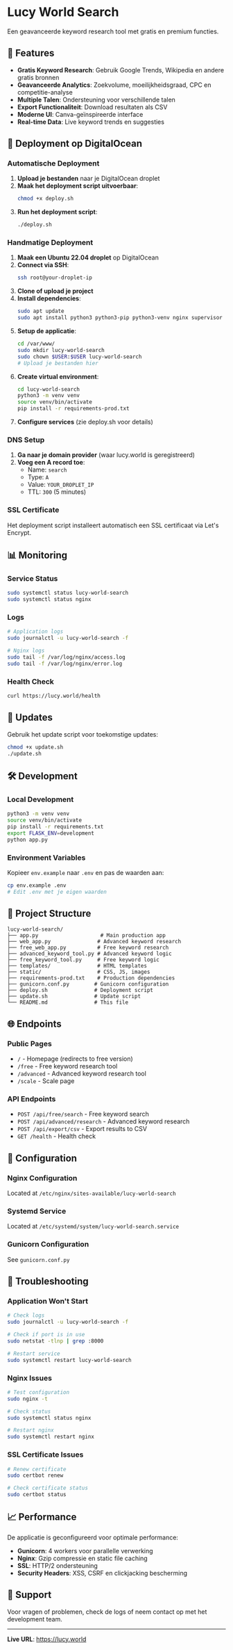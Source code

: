 # Lucy World Search

Een geavanceerde keyword research tool met gratis en premium functies.

## 🌟 Features

- **Gratis Keyword Research**: Gebruik Google Trends, Wikipedia en andere gratis bronnen
- **Geavanceerde Analytics**: Zoekvolume, moeilijkheidsgraad, CPC en competitie-analyse
- **Multiple Talen**: Ondersteuning voor verschillende talen
- **Export Functionaliteit**: Download resultaten als CSV
- **Moderne UI**: Canva-geïnspireerde interface
- **Real-time Data**: Live keyword trends en suggesties

## 🚀 Deployment op DigitalOcean

### Automatische Deployment

1. **Upload je bestanden** naar je DigitalOcean droplet
2. **Maak het deployment script uitvoerbaar**:
   ```bash
   chmod +x deploy.sh
   ```
3. **Run het deployment script**:
   ```bash
   ./deploy.sh
   ```

### Handmatige Deployment

1. **Maak een Ubuntu 22.04 droplet** op DigitalOcean
2. **Connect via SSH**:
   ```bash
   ssh root@your-droplet-ip
   ```
3. **Clone of upload je project**
4. **Install dependencies**:
   ```bash
   sudo apt update
   sudo apt install python3 python3-pip python3-venv nginx supervisor
   ```
5. **Setup de applicatie**:
   ```bash
   cd /var/www/
   sudo mkdir lucy-world-search
   sudo chown $USER:$USER lucy-world-search
   # Upload je bestanden hier
   ```
6. **Create virtual environment**:
   ```bash
   cd lucy-world-search
   python3 -m venv venv
   source venv/bin/activate
   pip install -r requirements-prod.txt
   ```
7. **Configure services** (zie deploy.sh voor details)

### DNS Setup

1. **Ga naar je domain provider** (waar lucy.world is geregistreerd)
2. **Voeg een A record toe**:
   - Name: `search`
   - Type: `A`
   - Value: `YOUR_DROPLET_IP`
   - TTL: `300` (5 minutes)

### SSL Certificate

Het deployment script installeert automatisch een SSL certificaat via Let's Encrypt.

## 📊 Monitoring

### Service Status
```bash
sudo systemctl status lucy-world-search
sudo systemctl status nginx
```

### Logs
```bash
# Application logs
sudo journalctl -u lucy-world-search -f

# Nginx logs
sudo tail -f /var/log/nginx/access.log
sudo tail -f /var/log/nginx/error.log
```

### Health Check
```bash
curl https://lucy.world/health
```

## 🔄 Updates

Gebruik het update script voor toekomstige updates:
```bash
chmod +x update.sh
./update.sh
```

## 🛠️ Development

### Local Development
```bash
python3 -m venv venv
source venv/bin/activate
pip install -r requirements.txt
export FLASK_ENV=development
python app.py
```

### Environment Variables
Kopieer `env.example` naar `.env` en pas de waarden aan:
```bash
cp env.example .env
# Edit .env met je eigen waarden
```

## 📁 Project Structure

```
lucy-world-search/
├── app.py                    # Main production app
├── web_app.py               # Advanced keyword research
├── free_web_app.py          # Free keyword research
├── advanced_keyword_tool.py # Advanced keyword logic
├── free_keyword_tool.py     # Free keyword logic
├── templates/               # HTML templates
├── static/                  # CSS, JS, images
├── requirements-prod.txt    # Production dependencies
├── gunicorn.conf.py        # Gunicorn configuration
├── deploy.sh               # Deployment script
├── update.sh               # Update script
└── README.md               # This file
```

## 🌐 Endpoints

### Public Pages
- `/` - Homepage (redirects to free version)
- `/free` - Free keyword research tool
- `/advanced` - Advanced keyword research tool
- `/scale` - Scale page

### API Endpoints
- `POST /api/free/search` - Free keyword search
- `POST /api/advanced/research` - Advanced keyword research
- `POST /api/export/csv` - Export results to CSV
- `GET /health` - Health check

## 🔧 Configuration

### Nginx Configuration
Located at `/etc/nginx/sites-available/lucy-world-search`

### Systemd Service
Located at `/etc/systemd/system/lucy-world-search.service`

### Gunicorn Configuration
See `gunicorn.conf.py`

## 🚨 Troubleshooting

### Application Won't Start
```bash
# Check logs
sudo journalctl -u lucy-world-search -f

# Check if port is in use
sudo netstat -tlnp | grep :8000

# Restart service
sudo systemctl restart lucy-world-search
```

### Nginx Issues
```bash
# Test configuration
sudo nginx -t

# Check status
sudo systemctl status nginx

# Restart nginx
sudo systemctl restart nginx
```

### SSL Certificate Issues
```bash
# Renew certificate
sudo certbot renew

# Check certificate status
sudo certbot status
```

## 📈 Performance

De applicatie is geconfigureerd voor optimale performance:
- **Gunicorn**: 4 workers voor parallelle verwerking
- **Nginx**: Gzip compressie en static file caching
- **SSL**: HTTP/2 ondersteuning
- **Security Headers**: XSS, CSRF en clickjacking bescherming

## 🤝 Support

Voor vragen of problemen, check de logs of neem contact op met het development team.

---

**Live URL**: <https://lucy.world>
